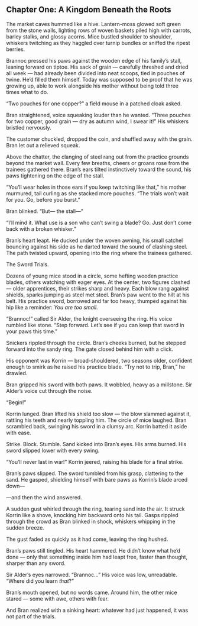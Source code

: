## Chapter One: A Kingdom Beneath the Roots

The market caves hummed like a hive. Lantern-moss glowed soft green from the stone walls, lighting rows of woven baskets piled high with carrots, barley stalks, and glossy acorns. Mice bustled shoulder to shoulder, whiskers twitching as they haggled over turnip bundles or sniffed the ripest berries.

Brannoc pressed his paws against the wooden edge of his family’s stall, leaning forward on tiptoe. His sack of grain — carefully threshed and dried all week — had already been divided into neat scoops, tied in pouches of twine. He’d filled them himself. Today was supposed to be proof that he was growing up, able to work alongside his mother without being told three times what to do.

“Two pouches for one copper?” a field mouse in a patched cloak asked.

Bran straightened, voice squeaking louder than he wanted. “Three pouches for two copper, good grain — dry as autumn wind, I swear it!” His whiskers bristled nervously.

The customer chuckled, dropped the coin, and shuffled away with the grain. Bran let out a relieved squeak.

Above the chatter, the clanging of steel rang out from the practice grounds beyond the market wall. Every few breaths, cheers or groans rose from the trainees gathered there. Bran’s ears tilted instinctively toward the sound, his paws tightening on the edge of the stall.

“You’ll wear holes in those ears if you keep twitching like that,” his mother murmured, tail curling as she stacked more pouches. “The trials won’t wait for you. Go, before you burst.”

Bran blinked. “But— the stall—”

“I’ll mind it. What use is a son who can’t swing a blade? Go. Just don’t come back with a broken whisker.”

Bran’s heart leapt. He ducked under the woven awning, his small satchel bouncing against his side as he darted toward the sound of clashing steel. The path twisted upward, opening into the ring where the trainees gathered.

The Sword Trials.

Dozens of young mice stood in a circle, some hefting wooden practice blades, others watching with eager eyes. At the center, two figures clashed — older apprentices, their strikes sharp and heavy. Each blow rang against shields, sparks jumping as steel met steel. Bran’s paw went to the hilt at his belt. His practice sword, borrowed and far too heavy, thumped against his hip like a reminder: *You are too small.*

“Brannoc!” called Sir Alder, the knight overseeing the ring. His voice rumbled like stone. “Step forward. Let’s see if you can keep that sword in your paws this time.”

Snickers rippled through the circle. Bran’s cheeks burned, but he stepped forward into the sandy ring. The gate closed behind him with a click.

His opponent was Korrin — broad-shouldered, two seasons older, confident enough to smirk as he raised his practice blade. “Try not to trip, Bran,” he drawled.

Bran gripped his sword with both paws. It wobbled, heavy as a millstone. Sir Alder’s voice cut through the noise.

“Begin!”

Korrin lunged. Bran lifted his shield too slow — the blow slammed against it, rattling his teeth and nearly toppling him. The circle of mice laughed. Bran scrambled back, swinging his sword in a clumsy arc. Korrin batted it aside with ease.

Strike. Block. Stumble. Sand kicked into Bran’s eyes. His arms burned. His sword slipped lower with every swing.

“You’ll never last in war!” Korrin jeered, raising his blade for a final strike.

Bran’s paws slipped. The sword tumbled from his grasp, clattering to the sand. He gasped, shielding himself with bare paws as Korrin’s blade arced down—

—and then the wind answered.

A sudden gust whirled through the ring, tearing sand into the air. It struck Korrin like a shove, knocking him backward onto his tail. Gasps rippled through the crowd as Bran blinked in shock, whiskers whipping in the sudden breeze.

The gust faded as quickly as it had come, leaving the ring hushed.

Bran’s paws still tingled. His heart hammered. He didn’t know what he’d done — only that something inside him had leapt free, faster than thought, sharper than any sword.

Sir Alder’s eyes narrowed. “Brannoc…” His voice was low, unreadable. “Where did you learn *that*?”

Bran’s mouth opened, but no words came. Around him, the other mice stared — some with awe, others with fear.

And Bran realized with a sinking heart: whatever had just happened, it was not part of the trials.
